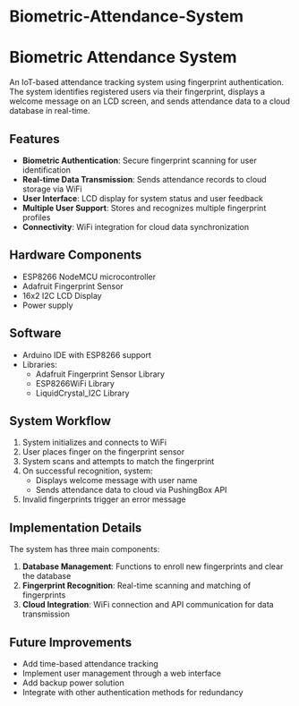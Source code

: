 # Biometric-Attendance-System
# Biometric Attendance System

An IoT-based attendance tracking system using fingerprint authentication. The system identifies registered users via their fingerprint, displays a welcome message on an LCD screen, and sends attendance data to a cloud database in real-time.

## Features

- **Biometric Authentication**: Secure fingerprint scanning for user identification
- **Real-time Data Transmission**: Sends attendance records to cloud storage via WiFi
- **User Interface**: LCD display for system status and user feedback
- **Multiple User Support**: Stores and recognizes multiple fingerprint profiles
- **Connectivity**: WiFi integration for cloud data synchronization

## Hardware Components

- ESP8266 NodeMCU microcontroller
- Adafruit Fingerprint Sensor
- 16x2 I2C LCD Display
- Power supply

## Software

- Arduino IDE with ESP8266 support
- Libraries:
  - Adafruit Fingerprint Sensor Library
  - ESP8266WiFi Library
  - LiquidCrystal_I2C Library
  
## System Workflow

1. System initializes and connects to WiFi
2. User places finger on the fingerprint sensor
3. System scans and attempts to match the fingerprint
4. On successful recognition, system:
   - Displays welcome message with user name
   - Sends attendance data to cloud via PushingBox API
5. Invalid fingerprints trigger an error message

## Implementation Details

The system has three main components:
1. **Database Management**: Functions to enroll new fingerprints and clear the database
2. **Fingerprint Recognition**: Real-time scanning and matching of fingerprints
3. **Cloud Integration**: WiFi connection and API communication for data transmission

## Future Improvements

- Add time-based attendance tracking
- Implement user management through a web interface
- Add backup power solution
- Integrate with other authentication methods for redundancy
